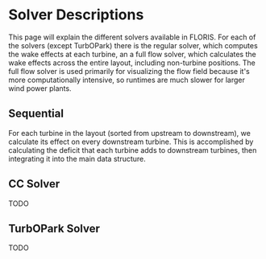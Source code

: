 # Solver Descriptions

This page will explain the different solvers available in FLORIS. For each of the solvers (except TurbOPark) there is the regular solver, which computes the wake effects at each turbine, an a full flow solver, which calculates the wake effects across the entire layout, including non-turbine positions. The full flow solver is used primarily for visualizing the flow field because it's more computationally intensive, so runtimes are much slower for larger wind power plants.

## Sequential

For each turbine in the layout (sorted from upstream to downstream), we calculate its effect on every downstream turbine. This is accomplished by calculating the deficit that each turbine adds to downstream turbines, then integrating it into the main data structure.

## CC Solver

TODO

## TurbOPark Solver

TODO
